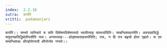 ```yaml
---
index:  2.2.16
sutra:  कर्त्तरि
vritti:  padamanjari
---
```


	कर्त्तरि।। सम्भवे व्यभिचारे च सति विशेषणविशेष्यभावो भवतीत्याह सामर्थ्यादिति। सम्बन्धिशब्दस्येति। अवयवप्रसिद्धेः समुदायप्रसिद्धिर्बलीयसीति भावः। अन्यस्त्वाह---होतृशब्दसाहचर्यादिति; तन्न, न हि तत्र बह्वचो होता गृह्यते। स एव सम्बन्धिशब्दः क्षीरहोतेत्यादौ क्षीप्तेत्येव गम्यते।।
